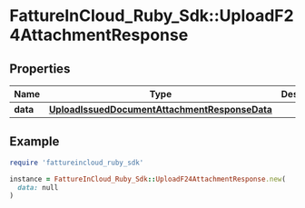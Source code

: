 # FattureInCloud_Ruby_Sdk::UploadF24AttachmentResponse

## Properties

| Name | Type | Description | Notes |
| ---- | ---- | ----------- | ----- |
| **data** | [**UploadIssuedDocumentAttachmentResponseData**](UploadIssuedDocumentAttachmentResponseData.md) |  | [optional] |

## Example

```ruby
require 'fattureincloud_ruby_sdk'

instance = FattureInCloud_Ruby_Sdk::UploadF24AttachmentResponse.new(
  data: null
)
```

